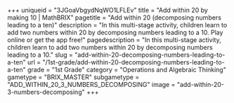 +++
uniqueid = "3JGoaVbgydNqWO1LFLEv"
title = "Add within 20 by making 10 | MathBRIX"
pagetitle = "Add within 20 (decomposing numbers leading to a ten)"
description = "In this multi-stage activity, children learn to add two numbers within 20 by decomposing numbers leading to a 10. Play online or get the app free!"
pagedescription = "In this multi-stage activity, children learn to add two numbers within 20 by decomposing numbers leading to a 10."
slug = "add-within-20-decomposing-numbers-leading-to-a-ten"
url = "/1st-grade/add-within-20-decomposing-numbers-leading-to-a-ten"
grade = "1st Grade"
category = "Operations and Algebraic Thinking"
gametype = "BRIX_MASTER"
subgametype = "ADD_WITHIN_20_3_NUMBERS_DECOMPOSING"
image = "add-within-20-3-numbers-decomposing"
+++